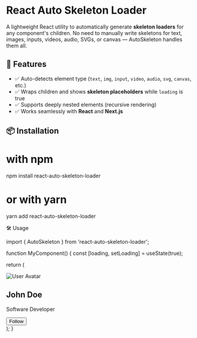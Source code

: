 # React Auto Skeleton Loader

A lightweight React utility to automatically generate **skeleton loaders** for any component's children. No need to manually write skeletons for text, images, inputs, videos, audio, SVGs, or canvas — AutoSkeleton handles them all.

## 🚀 Features

- ✅ Auto-detects element type (`text`, `img`, `input`, `video`, `audio`, `svg`, `canvas`, etc.)
- ✅ Wraps children and shows **skeleton placeholders** while `loading` is true
- ✅ Supports deeply nested elements (recursive rendering)
- ✅ Works seamlessly with **React** and **Next.js**

## 📦 Installation

# with npm

npm install react-auto-skeleton-loader

# or with yarn

yarn add react-auto-skeleton-loader

🛠️ Usage

import { AutoSkeleton } from 'react-auto-skeleton-loader';

function MyComponent() {
const [loading, setLoading] = useState(true);

return (
<AutoSkeleton loading={loading}>
<div className="user-profile">
<img src="avatar.jpg" alt="User Avatar" />
<h2>John Doe</h2>
<p>Software Developer</p>
<button>Follow</button>
</div>
</AutoSkeleton>
);
}
